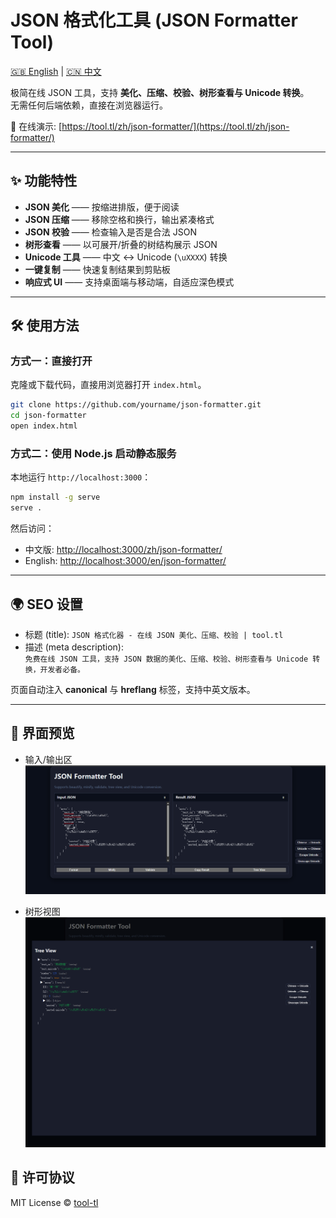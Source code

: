 # JSON 格式化工具 (JSON Formatter Tool)

[🇬🇧 English](README.md) | [🇨🇳 中文](README.zh.md)

极简在线 JSON 工具，支持 **美化、压缩、校验、树形查看与 Unicode 转换**。  
无需任何后端依赖，直接在浏览器运行。

🔗 在线演示: [https://tool.tl/zh/json-formatter/](https://tool.tl/zh/json-formatter/)

---

## ✨ 功能特性

- **JSON 美化** —— 按缩进排版，便于阅读  
- **JSON 压缩** —— 移除空格和换行，输出紧凑格式  
- **JSON 校验** —— 检查输入是否是合法 JSON  
- **树形查看** —— 以可展开/折叠的树结构展示 JSON  
- **Unicode 工具** —— 中文 ↔ Unicode (`\uXXXX`) 转换  
- **一键复制** —— 快速复制结果到剪贴板  
- **响应式 UI** —— 支持桌面端与移动端，自适应深色模式  

---

## 🛠️ 使用方法

### 方式一：直接打开
克隆或下载代码，直接用浏览器打开 `index.html`。

```bash
git clone https://github.com/yourname/json-formatter.git
cd json-formatter
open index.html
```

### 方式二：使用 Node.js 启动静态服务
本地运行 `http://localhost:3000`：

```bash
npm install -g serve
serve .
```

然后访问：  
- 中文版: [http://localhost:3000/zh/json-formatter/](http://localhost:3000/zh/json-formatter/)  
- English: [http://localhost:3000/en/json-formatter/](http://localhost:3000/en/json-formatter/)  

---

## 🌍 SEO 设置

- 标题 (title): `JSON 格式化器 - 在线 JSON 美化、压缩、校验 | tool.tl`  
- 描述 (meta description):  
  `免费在线 JSON 工具，支持 JSON 数据的美化、压缩、校验、树形查看与 Unicode 转换，开发者必备。`

页面自动注入 **canonical** 与 **hreflang** 标签，支持中英文版本。

---

## 📸 界面预览

- 输入/输出区  
  ![输入输出截图](docs/images/screenshot-input-output.png)

- 树形视图  
  ![树形视图截图](docs/images/screenshot-tree.png)

## 📄 许可协议

MIT License © [tool-tl](https://tool.tl)
